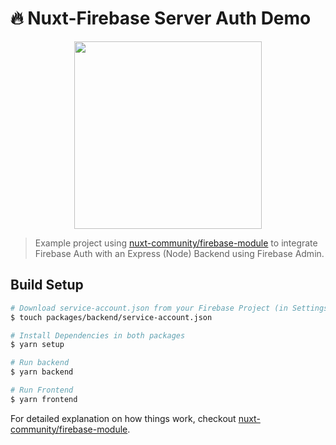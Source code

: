 # 🔥 Nuxt-Firebase Server Auth Demo

<p align="center"><img align="center" height="300px" src="https://nuxt-fire-demo.firebaseapp.com/logo_text.png"/></p>

> Example project using [nuxt-community/firebase-module](https://github.com/nuxt-community/firebase-module) to integrate Firebase Auth with an Express (Node) Backend using Firebase Admin.

## Build Setup

```bash
# Download service-account.json from your Firebase Project (in Settings->Service Accounts) add it to the backend folder
$ touch packages/backend/service-account.json 

# Install Dependencies in both packages
$ yarn setup

# Run backend
$ yarn backend

# Run Frontend
$ yarn frontend
```

For detailed explanation on how things work, checkout [nuxt-community/firebase-module](https://github.com/nuxt-community/firebase-module).
